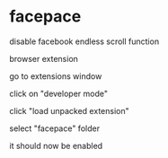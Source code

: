 # facepace
disable facebook endless scroll function

browser extension

go to extensions window

click on "developer mode"

click "load unpacked extension"

select "facepace" folder

it should now be enabled
